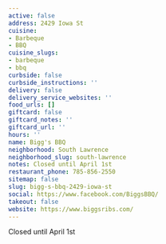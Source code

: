 ```yaml
---
active: false
address: 2429 Iowa St
cuisine:
- Barbeque
- BBQ
cuisine_slugs:
- barbeque
- bbq
curbside: false
curbside_instructions: ''
delivery: false
delivery_service_websites: ''
food_urls: []
giftcard: false
giftcard_notes: ''
giftcard_url: ''
hours: ''
name: Bigg's BBQ
neighborhood: South Lawrence
neighborhood_slug: south-lawrence
notes: Closed until April 1st
restaurant_phone: 785-856-2550
sitemap: false
slug: bigg-s-bbq-2429-iowa-st
social: https://www.facebook.com/BiggsBBQ/
takeout: false
website: https://www.biggsribs.com/
---
```


Closed until April 1st
